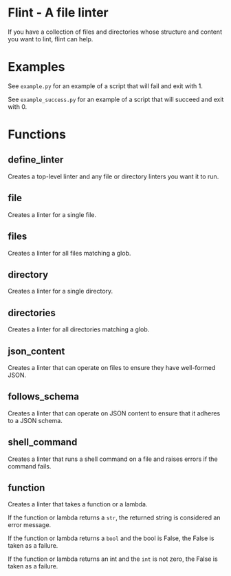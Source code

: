# Flint - A file linter

If you have a collection of files and directories whose structure and content you want to lint, flint can help.

# Examples

See `example.py` for an example of a script that will fail and exit with 1.

See `example_success.py` for an example of a script that will succeed and exit with 0.

# Functions

## define_linter

Creates a top-level linter and any file or directory linters you want it to run.

## file

Creates a linter for a single file.

## files

Creates a linter for all files matching a glob.

## directory

Creates a linter for a single directory.

## directories

Creates a linter for all directories matching a glob.

## json_content

Creates a linter that can operate on files to ensure they have well-formed JSON.

## follows_schema

Creates a linter that can operate on JSON content to ensure that it adheres to a JSON schema.

## shell_command

Creates a linter that runs a shell command on a file and raises errors if the command fails.

## function

Creates a linter that takes a function or a lambda.

If the function or lambda returns a `str`, the returned string is considered an error message.

If the function or lambda returns a `bool` and the bool is False, the False is taken as a failure.

If the function or lambda returns an int and the `int` is not zero, the False is taken as a failure.
